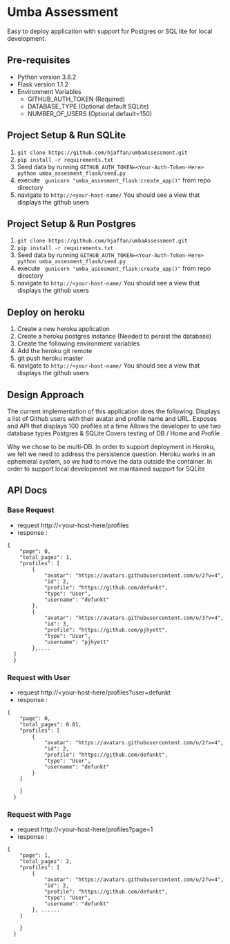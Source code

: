 # Umba Assessment

Easy to deploy application with support for Postgres or SQL lite for local development.


## Pre-requisites
* Python version 3.8.2
* Flask version 1.1.2
* Environment Variables
    * GITHUB_AUTH_TOKEN (Required)
    * DATABASE_TYPE (Optional default SQLite)
    * NUMBER_OF_USERS (Optional default=150)

## Project Setup & Run SQLite

1. `git clone https://github.com/hjaffan/umbaAssessment.git`
1. `pip install -r requirements.txt`
1. Seed data by running `GITHUB_AUTH_TOKEN=<Your-Auth-Token-Here> python umba_assesment_flask/seed.py`
1. execute ` gunicorn "umba_assesment_flask:create_app()"` from repo directory
1. navigate to `http://<your-host-name/` You should see a view that displays the github users

## Project Setup & Run Postgres

1. `git clone https://github.com/hjaffan/umbaAssessment.git`
1. `pip install -r requirements.txt`
1. Seed data by running `GITHUB_AUTH_TOKEN=<Your-Auth-Token-Here> python umba_assesment_flask/seed.py`
1. execute ` gunicorn "umba_assesment_flask:create_app()"` from repo directory
1. navigate to `http://<your-host-name/` You should see a view that displays the github users

## Deploy on heroku

1. Create a new heroku application
1. Create a heroku postgres instance (Needed to persist the database)
1. Create the following environment variables
1. Add the heroku git remote
1. git push heroku master
1. navigate to `http://<your-host-name/` You should see a view that displays the github users


## Design Approach

The current implementation of this application does the following.
Displays a list of Github users with their avatar and profile name and URL.
Exposes and API that displays 100 profiles at a time
Allows the developer to use two database types Postgres & SQLite
Covers testing of DB / Home and Profile

Why we chose to be multi-DB. In order to support deployment in Heroku, we felt we need to address the persistence question.
Heroku works in an ephemeral system, so we had to move the data outside the container. 
In order to support local development we maintained support for SQLite

## API Docs

### Base Request
* request http://<your-host-here/profiles
* response :
```
{
    "page": 0,
    "total_pages": 1, 
    "profiles": [
        {
            "avatar": "https://avatars.githubusercontent.com/u/2?v=4",
            "id": 2,
            "profile": "https://github.com/defunkt",
            "type": "User",
            "username": "defunkt"
        },
        {
            "avatar": "https://avatars.githubusercontent.com/u/3?v=4",
            "id": 3,
            "profile": "https://github.com/pjhyett",
            "type": "User",
            "username": "pjhyett"
        },....
  ]
  }
  ```
### Request with User
* request http://<your-host-here/profiles?user=defunkt
* response :
```
{
    "page": 0,
    "total_pages": 0.01,
    "profiles": [
        {
            "avatar": "https://avatars.githubusercontent.com/u/2?v=4",
            "id": 2,
            "profile": "https://github.com/defunkt",
            "type": "User",
            "username": "defunkt"
        }
    ]
   
    }
  }
  ```

### Request with Page

* request http://<your-host-here/profiles?page=1
* response :
```
{
    "page": 1,
    "total_pages": 2,
    "profiles": [
        {
            "avatar": "https://avatars.githubusercontent.com/u/2?v=4",
            "id": 2,
            "profile": "https://github.com/defunkt",
            "type": "User",
            "username": "defunkt"
        }, ......
    ]
 
    }
  }
  ```